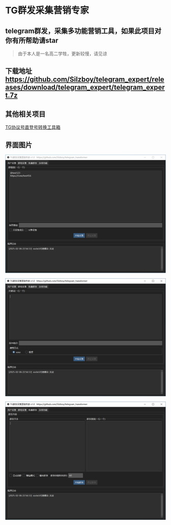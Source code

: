 # TG群发采集营销专家

## telegram群发，采集多功能营销工具，如果此项目对你有所帮助请star
> 由于本人是一名高二学牲，更新较慢，请见谅

## 下载地址 https://github.com/Silzboy/telegram_expert/releases/download/telegram_expert/telegram_expert.7z

## 其他相关项目
[TG协议号直登号转换工具箱](https://github.com/Silzboy/telegram_transformer)

## 界面图片

![图片](https://github.com/Silzboy/telegram_expert/blob/main/images/1.png?raw=true)

![图片](https://github.com/Silzboy/telegram_expert/blob/main/images/2.png?raw=true)

![图片](https://github.com/Silzboy/telegram_expert/blob/main/images/3.png?raw=true)

